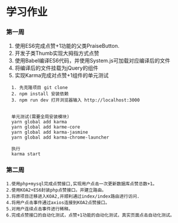# 学习作业

### 第一周
1. 使用ES6完成点赞+1功能的父类PraiseButton.
2. 开发子类Thumb实现大拇指方式点赞
3. 使用Babel编译ES6代码，并使用System.js可加载对应编译后的文件
4. 将编译后的文件挂载为jQuery的组件
5. 实现Karma完成对点赞+1组件的单元测试

```
  1. 先克隆项目 git clone
  2. npm install 安装依赖
  3. npm run dev 打开浏览器输入 http://localhost:3000


  单元测试(需要全局安装模块)
  yarn global add karma
  yarn global add karme-core
  yarn global add karma-jasmine
  yarn global add karma-chrome-launcher

  执行
  karma start

```


### 第二周
```
1.使用php+mysql完成点赞接口,实现用户点击一次更新数据库点赞总数+1。
2.使用KOA2+ES6封装php点赞接口。并建立路由。
3.将原项目迁移进入KOA2,并顺利通过index/index路由进行访问.
4.将用户点击事件通过axios连接到KOA2点赞接口。
5.对用户连续点击事件进行稀释。
6.完成点赞接口的自动化测试，点赞+1功能的自动化测试，真实页面点击自动化测试。
```